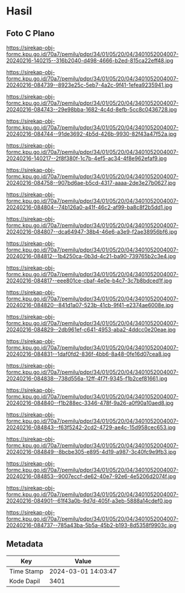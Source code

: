# Hasil

## Foto C Plano

https://sirekap-obj-formc.kpu.go.id/70a7/pemilu/pdpr/34/01/05/20/04/3401052004007-20240216-140215--316b2040-d498-4666-b2ed-815ca22eff48.jpg

https://sirekap-obj-formc.kpu.go.id/70a7/pemilu/pdpr/34/01/05/20/04/3401052004007-20240216-084739--8923e25c-5eb7-4a2c-9f41-1efea9235941.jpg

https://sirekap-obj-formc.kpu.go.id/70a7/pemilu/pdpr/34/01/05/20/04/3401052004007-20240216-084743--29e98bba-1682-4c4d-8efb-5cc8c0436728.jpg

https://sirekap-obj-formc.kpu.go.id/70a7/pemilu/pdpr/34/01/05/20/04/3401052004007-20240216-084744--91de3692-4b5d-426b-9930-82f43a47f52a.jpg

https://sirekap-obj-formc.kpu.go.id/70a7/pemilu/pdpr/34/01/05/20/04/3401052004007-20240216-140217--2f8f380f-1c7b-4ef5-ac34-4f8e962efaf9.jpg

https://sirekap-obj-formc.kpu.go.id/70a7/pemilu/pdpr/34/01/05/20/04/3401052004007-20240216-084758--907bd6ae-b5cd-4317-aaaa-2de3e27b0627.jpg

https://sirekap-obj-formc.kpu.go.id/70a7/pemilu/pdpr/34/01/05/20/04/3401052004007-20240216-084804--74b126a0-a41f-46c2-af99-ba8c8f2b5dd1.jpg

https://sirekap-obj-formc.kpu.go.id/70a7/pemilu/pdpr/34/01/05/20/04/3401052004007-20240216-084807--dca64947-38b4-46e6-a3e9-f2ae38956bf6.jpg

https://sirekap-obj-formc.kpu.go.id/70a7/pemilu/pdpr/34/01/05/20/04/3401052004007-20240216-084812--1b4250ca-0b3d-4c21-ba90-739765b2c3e4.jpg

https://sirekap-obj-formc.kpu.go.id/70a7/pemilu/pdpr/34/01/05/20/04/3401052004007-20240216-084817--eee801ce-cbaf-4e0e-b4c7-3c7b8bdced1f.jpg

https://sirekap-obj-formc.kpu.go.id/70a7/pemilu/pdpr/34/01/05/20/04/3401052004007-20240216-084820--841d1a07-523b-41cb-9f41-e2374ae6008e.jpg

https://sirekap-obj-formc.kpu.go.id/70a7/pemilu/pdpr/34/01/05/20/04/3401052004007-20240216-084829--2db961ef-c641-4953-aba2-4ddcc0e20eae.jpg

https://sirekap-obj-formc.kpu.go.id/70a7/pemilu/pdpr/34/01/05/20/04/3401052004007-20240216-084831--1daf0fd2-836f-4bb6-8a48-0fe16d07cea8.jpg

https://sirekap-obj-formc.kpu.go.id/70a7/pemilu/pdpr/34/01/05/20/04/3401052004007-20240216-084838--738d556a-12ff-4f7f-9345-f1b2cef81661.jpg

https://sirekap-obj-formc.kpu.go.id/70a7/pemilu/pdpr/34/01/05/20/04/3401052004007-20240216-084840--f1b288ec-3346-478f-9a26-a0f90a10aed8.jpg

https://sirekap-obj-formc.kpu.go.id/70a7/pemilu/pdpr/34/01/05/20/04/3401052004007-20240216-084843--f63f5242-2cd2-4729-ae4c-15d958cec653.jpg

https://sirekap-obj-formc.kpu.go.id/70a7/pemilu/pdpr/34/01/05/20/04/3401052004007-20240216-084849--8bcbe305-e895-4d19-a987-3c40fc9e9fb3.jpg

https://sirekap-obj-formc.kpu.go.id/70a7/pemilu/pdpr/34/01/05/20/04/3401052004007-20240216-084853--9007eccf-de62-40e7-92e6-4e5206d2074f.jpg

https://sirekap-obj-formc.kpu.go.id/70a7/pemilu/pdpr/34/01/05/20/04/3401052004007-20240216-084901--61f43a0b-9d7d-405f-a3eb-5888a14cdef0.jpg

https://sirekap-obj-formc.kpu.go.id/70a7/pemilu/pdpr/34/01/05/20/04/3401052004007-20240216-084737--785a43ba-5b5a-45b2-b193-8d5358f9903c.jpg


## Metadata

| Key        | Value               |
| ---------- | ------------------- |
| Time Stamp | 2024-03-01 14:03:47 |
| Kode Dapil | 3401                |



